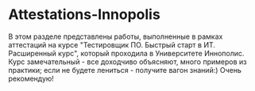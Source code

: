 # Attestations-Innopolis
В этом разделе представлены работы, выполненные в рамках аттестаций на курсе "Тестировщик ПО. Быстрый старт в ИТ. Расширенный курс", который проходила в Университете Иннополис. Курс замечательный - все доходчиво объясняют, много примеров из практики; если не будете лениться - получите вагон знаний:) Очень рекомендую!
